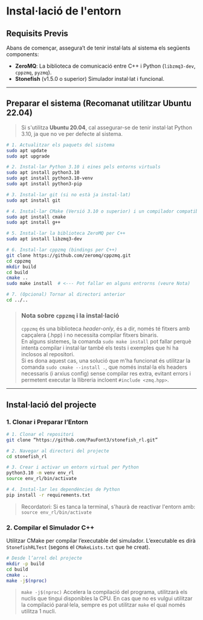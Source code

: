 # Instal·lació de l'entorn

## Requisits Previs

Abans de començar, assegura’t de tenir instal·lats al sistema els següents components:
- **ZeroMQ**: La biblioteca de comunicació entre C++ i Python (`libzmq3-dev`, `cppzmq`, `pyzmq`).
- **Stonefish** (v1.5.0 o superior) Simulador instal·lat i funcional. 

---

## Preparar el sistema (Recomanat utilitzar Ubuntu 22.04)
> Si s'utilitza **Ubuntu 20.04**, cal assegurar-se de tenir instal·lat Python 3.10, ja que no ve per defecte al sistema.

```bash
# 1. Actualitzar els paquets del sistema
sudo apt update
sudo apt upgrade

# 2. Instal·lar Python 3.10 i eines pels entorns virtuals
sudo apt install python3.10
sudo apt install python3.10-venv
sudo apt install python3-pip

# 3. Instal·lar git (si no està ja instal·lat)
sudo apt install git

# 4. Instal·lar CMake (Versió 3.10 o superior) i un compilador compatible amb C++17 (p.ex: g++).
sudo apt install cmake
sudo apt install g++

# 5. Instal·lar la biblioteca ZeroMQ per C++
sudo apt install libzmq3-dev

# 6. Instal·lar cppzmq (bindings per C++)
git clone https://github.com/zeromq/cppzmq.git
cd cppzmq
mkdir build
cd build
cmake ..
sudo make install  # <--- Pot fallar en alguns entrorns (veure Nota)

# 7. (Opcional) Tornar al directori anterior
cd ../..
```
> ### Nota sobre `cppzmq` i la instal·lació  
> `cppzmq` és una biblioteca *header-only*, és a dir, només té fitxers amb capçalera (.hpp) i no necessita compilar fitxers binaris.  
> En alguns sistemes, la comanda `sudo make install` pot fallar perquè intenta compilar i instal·lar també els tests i exemples que hi ha inclosos al repositori.  
> Si es dona aquest cas, una solució que m'ha funcionat és utilitzar la comanda `sudo cmake --install .`, que només instal·la els headers necessaris (i arxius config) sense compilar res extra, evitant errors i permetent executar la llibreria incloent `#include <zmq.hpp>`.

---

## Instal·lació del projecte

### 1. Clonar i Preparar l’Entorn

```bash 
# 1. Clonar el repositori
git clone “https://github.com/PauFont3/stonefish_rl.git”

# 2. Navegar al directori del projecte 
cd stonefish_rl

# 3. Crear i activar un entorn virtual per Python 
python3.10 -m venv env_rl
source env_rl/bin/activate 

# 4. Instal·lar les dependències de Python 
pip install -r requirements.txt 
```
> Recordatori: Si es tanca la terminal, s'haurà de reactivar l'entorn amb: `source env_rl/bin/activate`

### 2. Compilar el Simulador C++ 
Utilitzar CMake per compilar l’executable del simulador. L’executable es dirà `StonefishRLTest` (segons el `CMakeLists.txt` que he creat). 
```bash 
# Desde l’arrel del projecte
mkdir -p build 
cd build 
cmake .. 
make -j$(nproc)
```
> `make -j$(nproc)` Accelera la compilació del programa, utilitzarà els nuclis que tingui disponibles la CPU. En cas que no es vulgui utilitzar la compilació paral·lela, sempre es pot utilitzar `make` el qual només utilitza 1 nucli.

